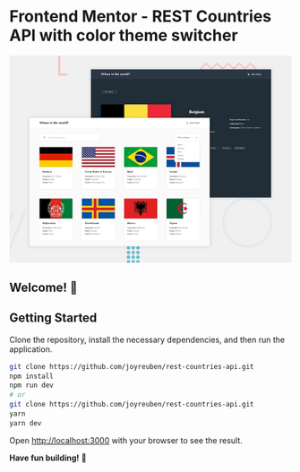 
# Frontend Mentor - REST Countries API with color theme switcher

![Design preview for the REST Countries API with color theme switcher coding challenge](./design/desktop-preview.jpg)

## Welcome! 👋

## Getting Started

Clone the repository, install the necessary dependencies, and then run the application.

```bash
git clone https://github.com/joyreuben/rest-countries-api.git
npm install
npm run dev
# or
git clone https://github.com/joyreuben/rest-countries-api.git
yarn
yarn dev
```

Open [http://localhost:3000](http://localhost:3000) with your browser to see the result. 

**Have fun building!** 🚀
